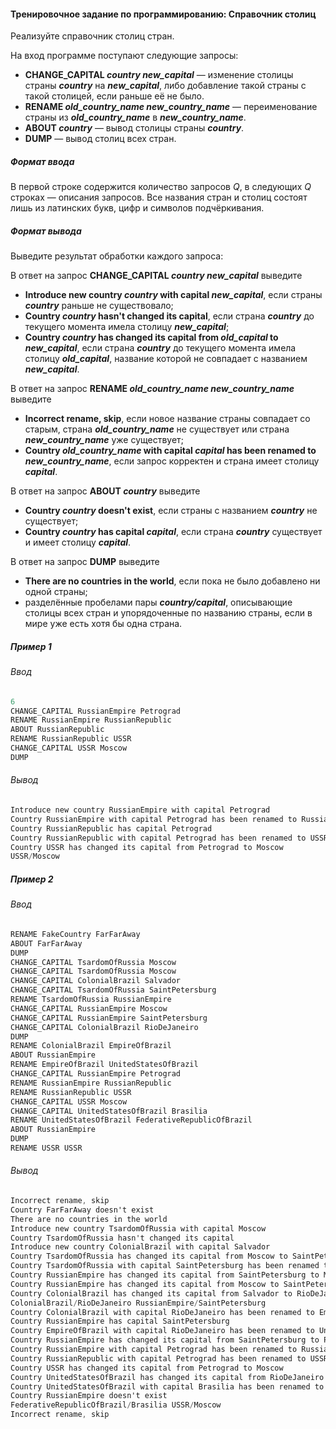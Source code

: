 #### Тренировочное задание по программированию: Справочник столиц ####

Реализуйте справочник столиц стран.

На вход программе поступают следующие запросы:

* **CHANGE_CAPITAL *country new_capital*** — изменение столицы страны ***country*** на ***new_capital***, либо добавление такой страны с такой столицей, если раньше её не было.
* **RENAME *old_country_name new_country_name*** — переименование страны из ***old_country_name*** в ***new_country_name***.
* **ABOUT *country*** — вывод столицы страны ***country***.
* **DUMP** — вывод столиц всех стран.

##### Формат ввода #####
В первой строке содержится количество запросов *Q*, в следующих *Q* строках — описания запросов. Все названия стран и столиц состоят лишь из латинских букв, цифр и символов подчёркивания.

##### Формат вывода #####
Выведите результат обработки каждого запроса:

В ответ на запрос **CHANGE_CAPITAL *country* *new_capital*** выведите

* **Introduce new country *country* with capital *new_capital***, если страны ***country*** раньше не существовало;
* **Country *country* hasn't changed its capital**, если страна ***country*** до текущего момента имела столицу ***new_capital***;
* **Country *country* has changed its capital from *old_capital* to *new_capital***, если страна ***country*** до текущего момента имела столицу ***old_capital***, название которой не совпадает с названием ***new_capital***.

В ответ на запрос **RENAME *old_country_name* *new_country_name*** выведите

* **Incorrect rename, skip**, если новое название страны совпадает со старым, страна ***old_country_name*** не существует или страна ***new_country_name*** уже существует;
* **Country *old_country_name* with capital *capital* has been renamed to *new_country_name***, если запрос корректен и страна имеет столицу ***capital***.

В ответ на запрос **ABOUT *country*** выведите

* **Country *country* doesn't exist**, если страны с названием ***country*** не существует;
* **Country *country* has capital *capital***, если страна ***country*** существует и имеет столицу ***capital***.

В ответ на запрос **DUMP** выведите

* **There are no countries in the world**, если пока не было добавлено ни одной страны;
* разделённые пробелами пары ***country/capital***, описывающие столицы всех стран и упорядоченные по названию страны, если в мире уже есть хотя бы одна страна.

##### Пример 1 #####
###### Ввод ######
```objectivec
6
CHANGE_CAPITAL RussianEmpire Petrograd
RENAME RussianEmpire RussianRepublic
ABOUT RussianRepublic
RENAME RussianRepublic USSR
CHANGE_CAPITAL USSR Moscow
DUMP
```

###### Вывод ######
```objectivec
Introduce new country RussianEmpire with capital Petrograd
Country RussianEmpire with capital Petrograd has been renamed to RussianRepublic
Country RussianRepublic has capital Petrograd
Country RussianRepublic with capital Petrograd has been renamed to USSR
Country USSR has changed its capital from Petrograd to Moscow
USSR/Moscow
```
##### Пример 2 #####
###### Ввод ######
```objectivec
RENAME FakeCountry FarFarAway
ABOUT FarFarAway
DUMP
CHANGE_CAPITAL TsardomOfRussia Moscow
CHANGE_CAPITAL TsardomOfRussia Moscow
CHANGE_CAPITAL ColonialBrazil Salvador
CHANGE_CAPITAL TsardomOfRussia SaintPetersburg
RENAME TsardomOfRussia RussianEmpire
CHANGE_CAPITAL RussianEmpire Moscow
CHANGE_CAPITAL RussianEmpire SaintPetersburg
CHANGE_CAPITAL ColonialBrazil RioDeJaneiro
DUMP
RENAME ColonialBrazil EmpireOfBrazil
ABOUT RussianEmpire
RENAME EmpireOfBrazil UnitedStatesOfBrazil
CHANGE_CAPITAL RussianEmpire Petrograd
RENAME RussianEmpire RussianRepublic
RENAME RussianRepublic USSR
CHANGE_CAPITAL USSR Moscow
CHANGE_CAPITAL UnitedStatesOfBrazil Brasilia
RENAME UnitedStatesOfBrazil FederativeRepublicOfBrazil
ABOUT RussianEmpire
DUMP
RENAME USSR USSR
```

###### Вывод ######
```objectivec
Incorrect rename, skip
Country FarFarAway doesn't exist
There are no countries in the world
Introduce new country TsardomOfRussia with capital Moscow
Country TsardomOfRussia hasn't changed its capital
Introduce new country ColonialBrazil with capital Salvador
Country TsardomOfRussia has changed its capital from Moscow to SaintPetersburg
Country TsardomOfRussia with capital SaintPetersburg has been renamed to RussianEmpire
Country RussianEmpire has changed its capital from SaintPetersburg to Moscow
Country RussianEmpire has changed its capital from Moscow to SaintPetersburg
Country ColonialBrazil has changed its capital from Salvador to RioDeJaneiro
ColonialBrazil/RioDeJaneiro RussianEmpire/SaintPetersburg
Country ColonialBrazil with capital RioDeJaneiro has been renamed to EmpireOfBrazil
Country RussianEmpire has capital SaintPetersburg
Country EmpireOfBrazil with capital RioDeJaneiro has been renamed to UnitedStatesOfBrazil
Country RussianEmpire has changed its capital from SaintPetersburg to Petrograd
Country RussianEmpire with capital Petrograd has been renamed to RussianRepublic
Country RussianRepublic with capital Petrograd has been renamed to USSR
Country USSR has changed its capital from Petrograd to Moscow
Country UnitedStatesOfBrazil has changed its capital from RioDeJaneiro to Brasilia
Country UnitedStatesOfBrazil with capital Brasilia has been renamed to FederativeRepublicOfBrazil
Country RussianEmpire doesn't exist
FederativeRepublicOfBrazil/Brasilia USSR/Moscow
Incorrect rename, skip
```

